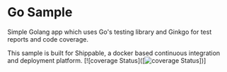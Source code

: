 Go Sample
=====================

Simple Golang app which uses Go's testing library and Ginkgo for test reports and code coverage.

This sample is built for Shippable, a docker based continuous integration and deployment platform.
[![coverage Status]([![coverage Status](https://apibeta.shippable.com/projects/5718cfe6c77dae78a8fcdd77/coverageBadge?branch=master)])]
